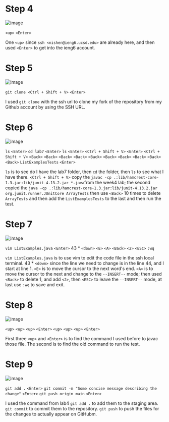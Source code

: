 # Step 4

![image](https://github.com/Klein-Shen/LabReport4/assets/165833763/007c8081-5c5e-492d-ad35-7c4cf081ba39)

`<up>` `<Enter>`

One `<up>` since `ssh <nishen@ieng6.ucsd.edu>` are already here, and then used `<Enter>` to get into the ieng6 account.

# Step 5

![image](https://github.com/Klein-Shen/LabReport4/assets/165833763/70078284-0300-4a5f-a8e1-72d57e5484a2)

`git clone <Ctrl + Shift + V>` `<Enter>`

I used `git clone` with the ssh url to clone my fork of the repository from my Github account by using the SSH URL.

# Step 6

![image](https://github.com/Klein-Shen/LabReport4/assets/165833763/50df8023-42eb-4872-8011-2b9a2320c29d)

`ls` `<Enter>`
`cd lab7` `<Enter>`
`ls` `<Enter>`
`<Ctrl + Shift + V>` `<Enter>`
`<Ctrl + Shift + V>` `<Back>` `<Back>` `<Back>` `<Back>` `<Back>` `<Back>` `<Back>` `<Back>` `<Back>` `<Back>` `ListExamplesTests` `<Enter>`

`ls` is to see do I have the lab7 folder, then `cd` the folder, then `ls` to see what I have there. `<Ctrl + Shift + V>` copy the `javac -cp .:lib/hamcrest-core-1.3.jar:lib/junit-4.13.2.jar *.java`from the week4 lab;
the second copied the `java -cp .:lib/hamcrest-core-1.3.jar:lib/junit-4.13.2.jar org.junit.runner.JUnitCore ArrayTests` then use `<Back>` 10 times to delete `ArrayTests` and then add the `ListExamplesTests` to the last and then run the test.

# Step 7

![image](https://github.com/Klein-Shen/LabReport4/assets/165833763/4ed70655-6eb2-4ffe-99da-4ffc5c13eea5)


`vim ListExamples.java` `<Enter>` 
43 * `<down>` `<E>` `<A>` `<Back>` `<2>` `<ESC>` `:wq`

`vim ListExamples.java` is to use vim to edit the code file in the ssh local terminal.
43 * `<down>` since the line we need to change is in the line 44, and I start at line 1.
`<E>` is to move the cursor to the next word's end.
`<A>` is to move the cursor to the next and change to the `--INSERT--` mode; then used `<Back>` to delete 1, and add `<2>`, then `<ESC>` to leave the `--INSERT--` mode, at last use `:wq` to save and exit.

# Step 8

![image](https://github.com/Klein-Shen/LabReport4/assets/165833763/06659170-2777-4242-87d3-c9f1ccd9aec0)

`<up>` `<up>` `<up>` `<Enter>`
`<up>` `<up>` `<up>` `<Enter>`

First three `<up>` and `<Enter>` is to find the command I used before to javac those file. The second is to find the old command to run the test.


# Step 9

![image](https://github.com/Klein-Shen/LabReport4/assets/165833763/55d31c7a-ee67-441d-8a83-a9575c24f1aa)

`git add .` `<Enter>`
`git commit -m "Some concise message describing the change"` `<Enter>`
`git push origin main` `<Enter>`

I used the command from lab4 `git add .` to add them to the staging area.
`git commit` to commit them to the repository.
`git push` to push the files for the changes to actually appear on GitHubm.
